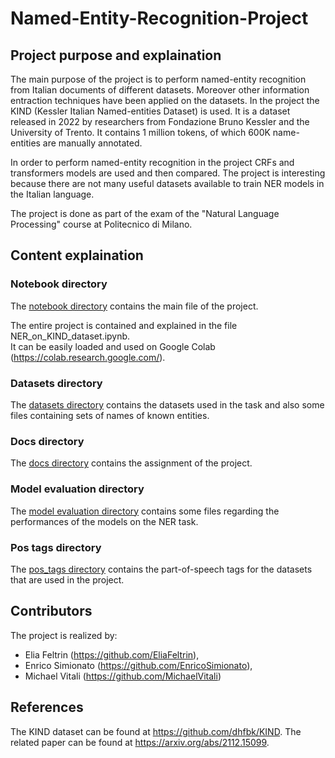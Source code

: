 # Named-Entity-Recognition-Project

## Project purpose and explaination
The main purpose of the project is to perform named-entity recognition from Italian documents of different datasets.
Moreover other information entraction techniques have been applied on the datasets.
In the project the KIND (Kessler Italian Named-entities Dataset) is used. It is a dataset released in 2022 by researchers from Fondazione Bruno Kessler and the University of Trento. It contains 1 million tokens, of which 600K name-entities are manually annotated.

In order to perform named-entity recognition in the project CRFs and transformers models are used and then compared. The project is interesting because there are not many useful datasets available to train NER models in the Italian language.

The project is done as part of the exam of the "Natural Language Processing" course at Politecnico di Milano.

## Content explaination
### Notebook directory
The [notebook directory](https://github.com/EnricoSimionato/Named-Entity-Recognition-Project/tree/master/notebook) contains the main file of the project.

The entire project is contained and explained in the file NER_on_KIND_dataset.ipynb. <br> It can be easily loaded and used on Google Colab (https://colab.research.google.com/).

### Datasets directory
The [datasets directory](https://github.com/EnricoSimionato/Named-Entity-Recognition-Project/tree/master/datasets) contains the datasets used in the task and also some files containing sets of names of known entities.
### Docs directory
The [docs directory](https://github.com/EnricoSimionato/Named-Entity-Recognition-Project/tree/master/docs) contains the assignment of the project.
### Model evaluation directory
The [model evaluation directory](https://github.com/EnricoSimionato/Named-Entity-Recognition-Project/tree/master/model%20evaluation) contains some files regarding the performances of the models on the NER task.
### Pos tags directory
The [pos_tags directory](https://github.com/EnricoSimionato/Named-Entity-Recognition-Project/tree/master/pos_tags) contains the part-of-speech tags for the datasets that are used in the project.

## Contributors
The project is realized by:
- Elia Feltrin (https://github.com/EliaFeltrin),
- Enrico Simionato (https://github.com/EnricoSimionato),
- Michael Vitali (https://github.com/MichaelVitali)

## References
The KIND dataset can be found at https://github.com/dhfbk/KIND.
The related paper can be found at https://arxiv.org/abs/2112.15099.
